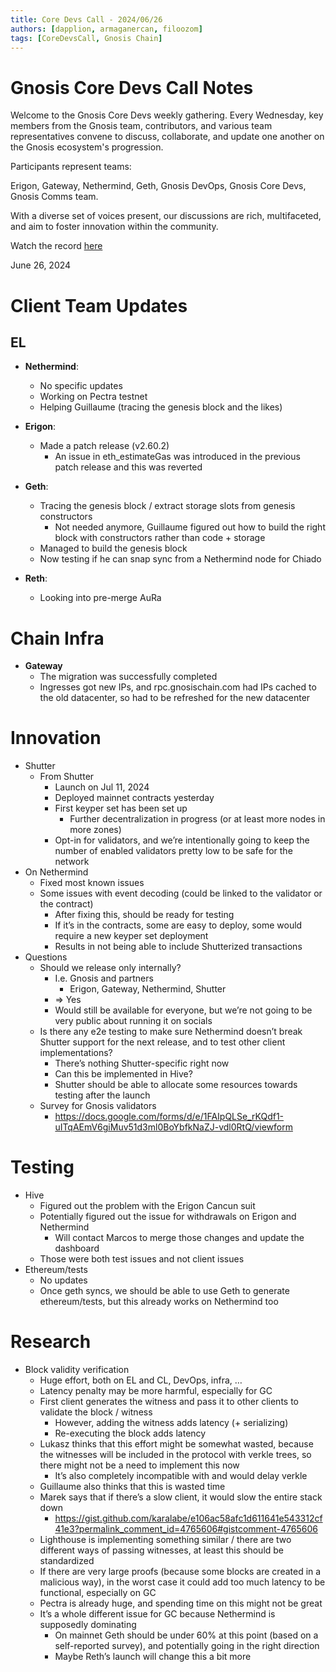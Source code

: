 ```yaml
---
title: Core Devs Call - 2024/06/26
authors: [dapplion, armaganercan, filoozom]
tags: [CoreDevsCall, Gnosis Chain]
---
```


# Gnosis Core Devs Call Notes

Welcome to the Gnosis Core Devs weekly gathering. Every Wednesday, key members from the Gnosis team, contributors, and various team representatives convene to discuss, collaborate, and update one another on the Gnosis ecosystem's progression.

Participants represent teams:

Erigon, Gateway, Nethermind, Geth, Gnosis DevOps, Gnosis Core Devs, Gnosis Comms team.

With a diverse set of voices present, our discussions are rich, multifaceted, and aim to foster innovation within the community.

Watch the record [here](https://youtu.be/VXtp07L24ng)

June 26, 2024

# Client Team Updates
## EL

* **Nethermind**: 
  * No specific updates
  * Working on Pectra testnet
  * Helping Guillaume (tracing the genesis block and the likes)

* **Erigon**: 
    * Made a patch release (v2.60.2)
        * An issue in eth_estimateGas was introduced in the previous patch release and this was reverted

* **Geth**:
  * Tracing the genesis block / extract storage slots from genesis constructors
    * Not needed anymore, Guillaume figured out how to build the right block with constructors rather than code + storage
  * Managed to build the genesis block
  * Now testing if he can snap sync from a Nethermind node for Chiado

* **Reth**: 
  * Looking into pre-merge AuRa

# Chain Infra

* **Gateway**
  * The migration was successfully completed
  * Ingresses got new IPs, and rpc.gnosischain.com had IPs cached to the old datacenter, so had to be refreshed for the new datacenter

# Innovation

* Shutter
    * From Shutter
      * Launch on Jul 11, 2024
      * Deployed mainnet contracts yesterday
      * First keyper set has been set up
        * Further decentralization in progress (or at least more nodes in more zones)
      * Opt-in for validators, and we’re intentionally going to keep the number of enabled validators pretty low to be safe for the network
* On Nethermind
    * Fixed most known issues
    * Some issues with event decoding (could be linked to the validator or the contract)
      * After fixing this, should be ready for testing
      * If it’s in the contracts, some are easy to deploy, some would require a new keyper set deployment
      * Results in not being able to include Shutterized transactions
* Questions
  * Should we release only internally?
    * I.e. Gnosis and partners
      * Erigon, Gateway, Nethermind, Shutter
    * => Yes
    * Would still be available for everyone, but we’re not going to be very public about running it on socials
  * Is there any e2e testing to make sure Nethermind doesn’t break Shutter support for the next release, and to test other client implementations?
    * There’s nothing Shutter-specific right now
    * Can this be implemented in Hive?
    * Shutter should be able to allocate some resources towards testing after the launch
  * Survey for Gnosis validators
    * https://docs.google.com/forms/d/e/1FAIpQLSe_rKQdf1-uITqAEmV6giMuv51d3ml0BoYbfkNaZJ-vdl0RtQ/viewform

# Testing

* Hive
  * Figured out the problem with the Erigon Cancun suit
  * Potentially figured out the issue for withdrawals on Erigon and Nethermind
    * Will contact Marcos to merge those changes and update the dashboard
  * Those were both test issues and not client issues
* Ethereum/tests
  * No updates
  * Once geth syncs, we should be able to use Geth to generate ethereum/tests, but this already works on Nethermind too

# Research

* Block validity verification
  * Huge effort, both on EL and CL, DevOps, infra, …
  * Latency penalty may be more harmful, especially for GC
  * First client generates the witness and pass it to other clients to validate the block / witness
    * However, adding the witness adds latency (+ serializing)
    * Re-executing the block adds latency
  * Lukasz thinks that this effort might be somewhat wasted, because the witnesses will be included in the protocol with verkle trees, so there might not be a need to implement this now
    * It’s also completely incompatible with and would delay verkle
  * Guillaume also thinks that this is wasted time
  * Marek says that if there’s a slow client, it would slow the entire stack down
    * https://gist.github.com/karalabe/e106ac58afc1d611641e543312cf41e3?permalink_comment_id=4765606#gistcomment-4765606
  * Lighthouse is implementing something similar / there are two different ways of passing witnesses, at least this should be standardized
  * If there are very large proofs (because some blocks are created in a malicious way), in the worst case it could add too much latency to be functional, especially on GC
  * Pectra is already huge, and spending time on this might not be great
  * It’s a whole different issue for GC because Nethermind is supposedly dominating
    * On mainnet Geth should be under 60% at this point (based on a self-reported survey), and potentially going in the right direction
    * Maybe Reth’s launch will change this a bit more













































